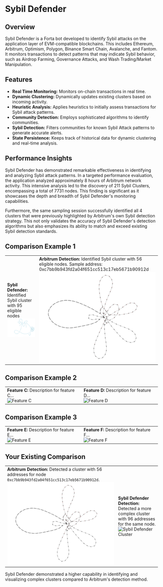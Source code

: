 # Sybil Defender

## Overview

Sybil Defender is a Forta bot developed to identify Sybil attacks on the application layer of EVM-compatible blockchains. This includes Ethereum, Arbitrum, Optimism, Polygon, Binance Smart Chain, Avalanche, and Fantom. It monitors transactions to detect patterns that may indicate Sybil behavior, such as Airdrop Farming, Governance Attacks, and Wash Trading/Market Manipulation.

## Features

- **Real Time Monitoring:** Monitors on-chain transactions in real time.
- **Dynamic Clustering:** Dynamically updates existing clusters based on incoming activity.
- **Heuristic Analysis:** Applies heuristics to initially assess transactions for Sybil attack patterns.
- **Community Detection:** Employs sophisticated algorithms to identify communities.
- **Sybil Detection:** Filters communities for known Sybil Attack patterns to generate accurate alerts.
- **State Persistence:** Keeps track of historical data for dynamic clustering and real-time analysis.

## Performance Insights

Sybil Defender has demonstrated remarkable effectiveness in identifying and analyzing Sybil attack patterns. In a targeted performance evaluation, the application analyzed approximately 8 hours of Arbitrum network activity. This intensive analysis led to the discovery of 211 Sybil Clusters, encompassing a total of 7731 nodes. This finding is significant as it showcases the depth and breadth of Sybil Defender's monitoring capabilities.

Furthermore, the same sampling session successfully identified all 4 clusters that were previously highlighted by Arbitrum's own Sybil detection strategy. This not only validates the accuracy of Sybil Defender's detection algorithms but also emphasizes its ability to match and exceed existing Sybil detection standards.

## Comparison Example 1

<table>
  <tr>
    <td>
      <b>Sybil Defender:</b> Identified Sybil cluster with 95 eligible nodes
      <br>
      <img src="./images/SybilDefender_Cluster117.png">
    </td>
    <td>
      <b>Arbitrum Detection:</b> Identified Sybil cluster with 56 eligible nodes. Sample address: 0xc7bb9b943fd2a04f651cc513c17eb5671b90912d
      <br>
      <img src="./images/Cluster1544.png">
    </td>
  </tr>
</table>

## Comparison Example 2

<table>
  <tr>
    <td>
      <b>Feature C:</b> Description for feature C...
      <br>
      <img src="path-to-image-for-feature-C.png" alt="Feature C">
    </td>
    <td>
      <b>Feature D:</b> Description for feature D...
      <br>
      <img src="path-to-image-for-feature-D.png" alt="Feature D">
    </td>
  </tr>
</table>

## Comparison Example 3

<table>
  <tr>
    <td>
      <b>Feature E:</b> Description for feature E...
      <br>
      <img src="path-to-image-for-feature-E.png" alt="Feature E">
    </td>
    <td>
      <b>Feature F:</b> Description for feature F...
      <br>
      <img src="path-to-image-for-feature-F.png" alt="Feature F">
    </td>
  </tr>
</table>

## Your Existing Comparison

<table>
  <tr>
    <td>
      <b>Arbitrum Detection:</b> Detected a cluster with 56 addresses for node <code>0xc7bb9b943fd2a04f651cc513c17eb5671b90912d</code>.
      <br>
      <img src="./images/Cluster1544.png" alt="Arbitrum Cluster">
    </td>
    <td>
      <b>Sybil Defender Detection:</b> Detected a more complex cluster with 96 addresses for the same node.
      <br>
      <img src="image-path-or-link" alt="Sybil Defender Cluster">
    </td>
  </tr>
</table>

Sybil Defender demonstrated a higher capability in identifying and visualizing complex clusters compared to Arbitrum's detection method.
